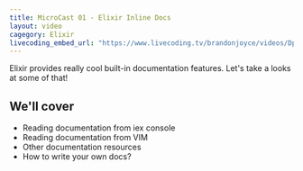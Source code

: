 ```yaml
---
title: MicroCast 01 - Elixir Inline Docs
layout: video
cagegory: Elixir
livecoding_embed_url: "https://www.livecoding.tv/brandonjoyce/videos/Dp6Em/embed"
---
```

Elixir provides really cool built-in documentation features.
Let's take a looks at some of that!

## We'll cover
- Reading documentation from iex console
- Reading documentation from VIM
- Other documentation resources
- How to write your own docs?

